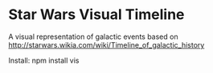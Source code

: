 # Star Wars Visual Timeline

A visual representation of galactic events based on http://starwars.wikia.com/wiki/Timeline_of_galactic_history

Install:
npm install vis
